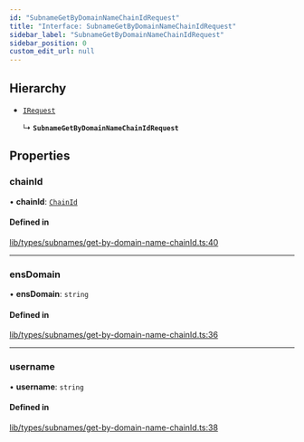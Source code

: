 ```yaml
---
id: "SubnameGetByDomainNameChainIdRequest"
title: "Interface: SubnameGetByDomainNameChainIdRequest"
sidebar_label: "SubnameGetByDomainNameChainIdRequest"
sidebar_position: 0
custom_edit_url: null
---
```


## Hierarchy

- [`IRequest`](IRequest.md)

  ↳ **`SubnameGetByDomainNameChainIdRequest`**

## Properties

### chainId

• **chainId**: [`ChainId`](../modules.md#chainid)

#### Defined in

[lib/types/subnames/get-by-domain-name-chainId.ts:40](https://github.com/JustaName-id/JustaName-sdk/blob/d3b91b5/packages/@justaname.id/sdk/src/lib/types/subnames/get-by-domain-name-chainId.ts#L40)

___

### ensDomain

• **ensDomain**: `string`

#### Defined in

[lib/types/subnames/get-by-domain-name-chainId.ts:36](https://github.com/JustaName-id/JustaName-sdk/blob/d3b91b5/packages/@justaname.id/sdk/src/lib/types/subnames/get-by-domain-name-chainId.ts#L36)

___

### username

• **username**: `string`

#### Defined in

[lib/types/subnames/get-by-domain-name-chainId.ts:38](https://github.com/JustaName-id/JustaName-sdk/blob/d3b91b5/packages/@justaname.id/sdk/src/lib/types/subnames/get-by-domain-name-chainId.ts#L38)
